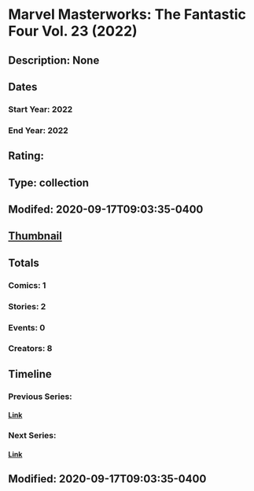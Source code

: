 # Marvel Masterworks: The Fantastic Four Vol. 23 (2022)
## Description: None
## Dates
### Start Year: 2022
### End Year: 2022
## Rating: 
## Type: collection
## Modifed: 2020-09-17T09:03:35-0400
## [Thumbnail](http://i.annihil.us/u/prod/marvel/i/mg/b/40/image_not_available.jpg)
## Totals
### Comics: 1
### Stories: 2
### Events: 0
### Creators: 8
## Timeline
### Previous Series: 
#### [Link]()
### Next Series: 
#### [Link]()
## Modified: 2020-09-17T09:03:35-0400